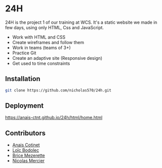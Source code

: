 # 24H

24H is the project 1 of our training at WCS. It's a static website we made in few days, using only HTML, Css and JavaScript.

- Work with HTML and CSS
- Create wireframes and follow them
- Work in teams (teams of 3+)
- Practice Git
- Create an adaptive site (Responsive design)
- Get used to time constraints

## Installation

```bash
git clone https://github.com/nicholas570/24h.git
```

## Deployment

<https://anais-ctnt.github.io/24h/html/home.html>

## Contributors

- [Anais Cotinet](https://github.com/anais-ctnt)
- [Loïc Bodolec](https://github.com/loicbdev)
- [Brice Mezerette](https://github.com/brice-mez)
- [Nicolas Mercier](https://github.com/nicholas570)

